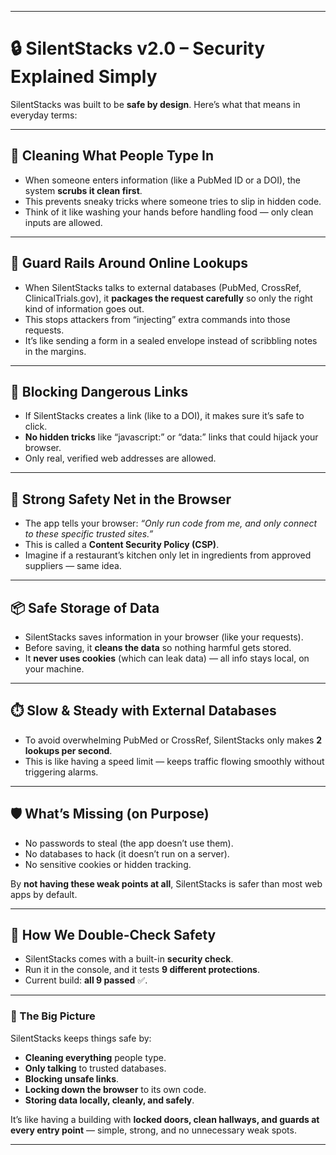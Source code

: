 
---

# 🔒 SilentStacks v2.0 – Security Explained Simply

SilentStacks was built to be **safe by design**. Here’s what that means in everyday terms:

---

## 🧹 Cleaning What People Type In

* When someone enters information (like a PubMed ID or a DOI), the system **scrubs it clean first**.
* This prevents sneaky tricks where someone tries to slip in hidden code.
* Think of it like washing your hands before handling food — only clean inputs are allowed.

---

## 🚧 Guard Rails Around Online Lookups

* When SilentStacks talks to external databases (PubMed, CrossRef, ClinicalTrials.gov), it **packages the request carefully** so only the right kind of information goes out.
* This stops attackers from “injecting” extra commands into those requests.
* It’s like sending a form in a sealed envelope instead of scribbling notes in the margins.

---

## 🛑 Blocking Dangerous Links

* If SilentStacks creates a link (like to a DOI), it makes sure it’s safe to click.
* **No hidden tricks** like “javascript:” or “data:” links that could hijack your browser.
* Only real, verified web addresses are allowed.

---

## 🧱 Strong Safety Net in the Browser

* The app tells your browser: *“Only run code from me, and only connect to these specific trusted sites.”*
* This is called a **Content Security Policy (CSP)**.
* Imagine if a restaurant’s kitchen only let in ingredients from approved suppliers — same idea.

---

## 📦 Safe Storage of Data

* SilentStacks saves information in your browser (like your requests).
* Before saving, it **cleans the data** so nothing harmful gets stored.
* It **never uses cookies** (which can leak data) — all info stays local, on your machine.

---

## ⏱️ Slow & Steady with External Databases

* To avoid overwhelming PubMed or CrossRef, SilentStacks only makes **2 lookups per second**.
* This is like having a speed limit — keeps traffic flowing smoothly without triggering alarms.

---

## 🛡️ What’s Missing (on Purpose)

* No passwords to steal (the app doesn’t use them).
* No databases to hack (it doesn’t run on a server).
* No sensitive cookies or hidden tracking.

By **not having these weak points at all**, SilentStacks is safer than most web apps by default.

---

## 🧪 How We Double-Check Safety

* SilentStacks comes with a built-in **security check**.
* Run it in the console, and it tests **9 different protections**.
* Current build: **all 9 passed** ✅.

---

### 🔑 The Big Picture

SilentStacks keeps things safe by:

* **Cleaning everything** people type.
* **Only talking** to trusted databases.
* **Blocking unsafe links**.
* **Locking down the browser** to its own code.
* **Storing data locally, cleanly, and safely**.

It’s like having a building with **locked doors, clean hallways, and guards at every entry point** — simple, strong, and no unnecessary weak spots.

---
